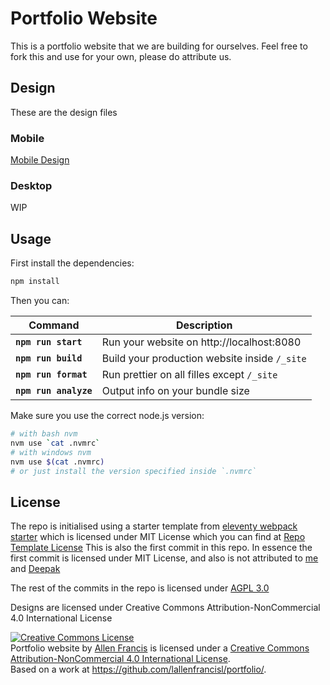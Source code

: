 # Portfolio Website

This is a portfolio website that we are building for ourselves. Feel free to fork this and use for your own, please do attribute us.

## Design
These are the design files

### Mobile
[Mobile Design](design/mobile-pixel_2_xl.svg)

### Desktop
WIP

## Usage

First install the dependencies:

```sh
npm install
```

Then you can:

| Command               | Description                                   |
| --------------------- | --------------------------------------------- |
| **`npm run start`**   | Run your website on http://localhost:8080     |
| **`npm run build`**   | Build your production website inside `/_site` |
| **`npm run format`**  | Run prettier on all filles except `/_site`    |
| **`npm run analyze`** | Output info on your bundle size               |

Make sure you use the correct node.js version:

```sh
# with bash nvm 
nvm use `cat .nvmrc`
# with windows nvm
nvm use $(cat .nvmrc)
# or just install the version specified inside `.nvmrc`
```

## License

The repo is initialised using a starter template from [eleventy webpack starter](https://github.com/clenemt/eleventy-webpack) which is licensed under MIT License which you can find at [Repo Template License](TEMPLATE-LICENSE) This is also the first commit in this repo. In essence the first commit is licensed under MIT License, and also is not attributed to [me](https://github.com/lallenfrancisl/) and [Deepak](https://github.com/deeepak-me/)

The rest of the commits in the repo is licensed under [AGPL 3.0](LICENSE)

Designs are licensed under Creative Commons Attribution-NonCommercial 4.0 International License

<a rel="license" href="http://creativecommons.org/licenses/by-nc/4.0/"><img alt="Creative Commons License" style="border-width:0" src="https://i.creativecommons.org/l/by-nc/4.0/88x31.png" /></a><br /><span xmlns:dct="http://purl.org/dc/terms/" property="dct:title">Portfolio website</span> by <a xmlns:cc="http://creativecommons.org/ns#" href="https://allenfrancis.me" property="cc:attributionName" rel="cc:attributionURL">Allen Francis</a> is licensed under a <a rel="license" href="http://creativecommons.org/licenses/by-nc/4.0/">Creative Commons Attribution-NonCommercial 4.0 International License</a>.<br />Based on a work at <a xmlns:dct="http://purl.org/dc/terms/" href="https://github.com/lallenfrancisl/portfolio/" rel="dct:source">https://github.com/lallenfrancisl/portfolio/</a>.


